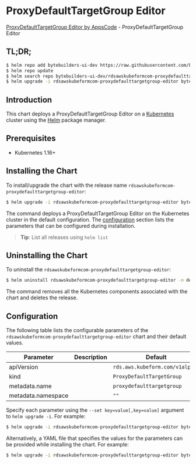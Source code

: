 # ProxyDefaultTargetGroup Editor

[ProxyDefaultTargetGroup Editor by AppsCode](https://byte.builders) - ProxyDefaultTargetGroup Editor

## TL;DR;

```bash
$ helm repo add bytebuilders-ui-dev https://raw.githubusercontent.com/bytebuilders/ui-wizards/
$ helm repo update
$ helm search repo bytebuilders-ui-dev/rdsawskubeformcom-proxydefaulttargetgroup-editor --version=v0.4.17
$ helm upgrade -i rdsawskubeformcom-proxydefaulttargetgroup-editor bytebuilders-ui-dev/rdsawskubeformcom-proxydefaulttargetgroup-editor -n default --create-namespace --version=v0.4.17
```

## Introduction

This chart deploys a ProxyDefaultTargetGroup Editor on a [Kubernetes](http://kubernetes.io) cluster using the [Helm](https://helm.sh) package manager.

## Prerequisites

- Kubernetes 1.16+

## Installing the Chart

To install/upgrade the chart with the release name `rdsawskubeformcom-proxydefaulttargetgroup-editor`:

```bash
$ helm upgrade -i rdsawskubeformcom-proxydefaulttargetgroup-editor bytebuilders-ui-dev/rdsawskubeformcom-proxydefaulttargetgroup-editor -n default --create-namespace --version=v0.4.17
```

The command deploys a ProxyDefaultTargetGroup Editor on the Kubernetes cluster in the default configuration. The [configuration](#configuration) section lists the parameters that can be configured during installation.

> **Tip**: List all releases using `helm list`

## Uninstalling the Chart

To uninstall the `rdsawskubeformcom-proxydefaulttargetgroup-editor`:

```bash
$ helm uninstall rdsawskubeformcom-proxydefaulttargetgroup-editor -n default
```

The command removes all the Kubernetes components associated with the chart and deletes the release.

## Configuration

The following table lists the configurable parameters of the `rdsawskubeformcom-proxydefaulttargetgroup-editor` chart and their default values.

|     Parameter      | Description |                  Default                   |
|--------------------|-------------|--------------------------------------------|
| apiVersion         |             | <code>rds.aws.kubeform.com/v1alpha1</code> |
| kind               |             | <code>ProxyDefaultTargetGroup</code>       |
| metadata.name      |             | <code>proxydefaulttargetgroup</code>       |
| metadata.namespace |             | <code>""</code>                            |


Specify each parameter using the `--set key=value[,key=value]` argument to `helm upgrade -i`. For example:

```bash
$ helm upgrade -i rdsawskubeformcom-proxydefaulttargetgroup-editor bytebuilders-ui-dev/rdsawskubeformcom-proxydefaulttargetgroup-editor -n default --create-namespace --version=v0.4.17 --set apiVersion=rds.aws.kubeform.com/v1alpha1
```

Alternatively, a YAML file that specifies the values for the parameters can be provided while
installing the chart. For example:

```bash
$ helm upgrade -i rdsawskubeformcom-proxydefaulttargetgroup-editor bytebuilders-ui-dev/rdsawskubeformcom-proxydefaulttargetgroup-editor -n default --create-namespace --version=v0.4.17 --values values.yaml
```
